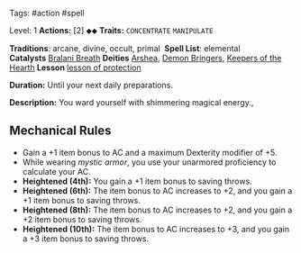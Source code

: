 Tags: #action #spell

Level: 1
**Actions:** [2] ⬥⬥
**Traits:** `CONCENTRATE` `MANIPULATE` 

**Traditions**: arcane, divine, occult, primal 
**Spell List**: elemental
**Catalysts** [Bralani Breath](https://2e.aonprd.com/Equipment.aspx?ID=2021)
**Deities** [Arshea](https://2e.aonprd.com/Deities.aspx?ID=113), [Demon Bringers](https://2e.aonprd.com/Deities.aspx?ID=230), [Keepers of the Hearth](https://2e.aonprd.com/Deities.aspx?ID=248)
**Lesson** [lesson of protection](https://2e.aonprd.com/Lessons.aspx?ID=19)


**Duration:** Until your next daily preparations.

**Description:** You ward yourself with shimmering magical energy., 
## Mechanical Rules

- Gain a +1 item bonus to AC and a maximum Dexterity modifier of +5.
- While wearing _mystic armor_, you use your unarmored proficiency to calculate your AC.
- **Heightened (4th):** You gain a +1 item bonus to saving throws.  
- **Heightened (6th):** The item bonus to AC increases to +2, and you gain a +1 item bonus to saving throws. 
- **Heightened (8th):** The item bonus to AC increases to +2, and you gain a +2 item bonus to saving throws.  
- **Heightened (10th):** The item bonus to AC increases to +3, and you gain a +3 item bonus to saving throws.